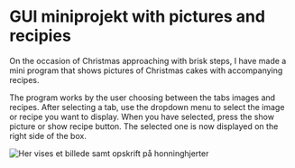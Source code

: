 # GUI miniprojekt with pictures and recipies

On the occasion of Christmas approaching with brisk steps, I have made a mini program that shows pictures of Christmas cakes with accompanying recipes.

The program works by the user choosing between the tabs images and recipes. 
After selecting a tab, use the dropdown menu to select the image or recipe you want to display. 
When you have selected, press the show picture or show recipe button.
The selected one is now displayed on the right side of the box.


![Her vises et billede samt opskrift på honninghjerter](https://www.valdemarsro.dk/wp-content/2013/12/honninghjerter_opskrift-1.jpg)

